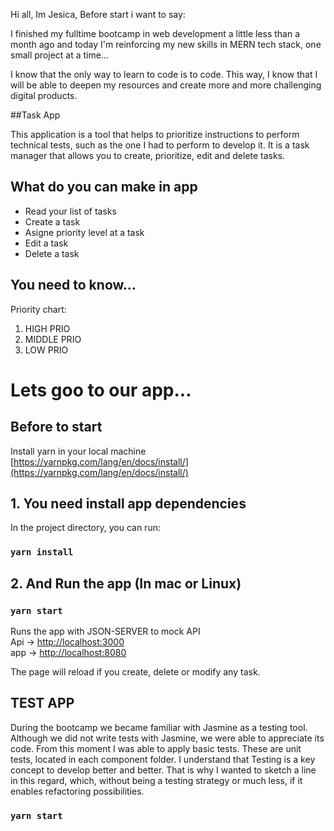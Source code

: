 Hi all, Im Jesica, Before start i want to say:

I finished my fulltime bootcamp in web development a little less than a month ago and today I'm reinforcing my new skills in MERN tech stack, one small project at a time...

I know that the only way to learn to code is to code. This way, I know that I will be able to deepen my resources and create more and more challenging digital products.

##Task App

This application is a tool that helps to prioritize instructions to perform technical tests, such as the one I had to perform to develop it.
It is a task manager that allows you to create, prioritize, edit and delete tasks.

## What do you can make in app

- Read your list of tasks 
- Create a task
- Asigne priority level at a task 
- Edit a task 
- Delete a task

## You need to know...
Priority chart: 
1) HIGH PRIO
2) MIDDLE PRIO
3) LOW PRIO

# Lets goo to our app...

## Before to start

Install yarn in your local machine [https://yarnpkg.com/lang/en/docs/install/](https://yarnpkg.com/lang/en/docs/install/)

## 1. You need install app dependencies

In the project directory, you can run:

### `yarn install`

## 2. And Run the app (In mac or Linux)

### `yarn start`

Runs the app with JSON-SERVER to mock API\
Api ->  [http://localhost:3000](http://localhost:3000)\
app ->  [http://localhost:8080](http://localhost:8080)

The page will reload if you create, delete or modify any task.

## TEST APP
During the bootcamp we became familiar with Jasmine as a testing tool. Although we did not write tests with Jasmine, we were able to appreciate its code.
From this moment I was able to apply basic tests. These are unit tests, located in each component folder. I understand that Testing is a key concept to develop better and better. That is why I wanted to sketch a line in this regard, which, without being a testing strategy or much less, if it enables refactoring possibilities.

### `yarn start`

